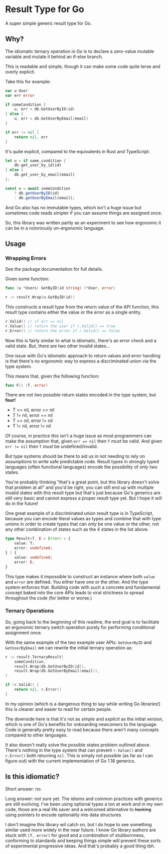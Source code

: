 # Result Type for Go

A super simple generic result type for Go.

## Why?

The idiomatic ternary operation in Go is to declare a zero-value mutable variable and mutate it behind an if-else branch.

This is readable and simple, though it can make some code quite terse and overly explicit.

Take this for example:

```go
var u User
var err error

if someCondition {
    u, err = db.GetUserByID(id)
} else {
    u, err = db.GetUserByEmail(email)
}

if err != nil {
    return nil, err
}
```

It's quite explicit, compared to the equivalents in Rust and TypeScript:

```rust
let u = if some_condition {
    db.get_user_by_id(id)
} else {
    db.get_user_by_email(email)
};
```

```typescript
const u = await someCondition
    ? db.getUserByID(id)
    : db.getUserByEmail(email);
```

And Go also has no immutable types, which isn't a huge issue but sometimes code reads simpler if you can assume things are assigned once.

So, this library was written partly as an experiment to see how ergonomic it can be in a notoriously un-ergonomic language.

## Usage

### Wrapping Errors

See the package documentation for full details.

Given some function:

```go
func (u *Users) GetByID(id string) (*User, error)
```

```go
r := result.Wrap(u.GetByID(id))
```

This constructs a result type from the return value of the API function, this result type contains either the value or the error as a single entity.

```go
r.Valid() // if err == nil
r.Value() // return the user if r.Valid() == true
r.Error() // return the error if r.Valid() == false
```

Now this is fairly similar to what is idiomatic, there's an error check and a valid state. But, there are two other invalid states...

One issue with Go's idiomatic approach to return values and error handling is that there's no ergonomic way to express a discriminated union via the type system.

This means that, given the following function:

```go
func F() (T, error)
```

There are not *two* possible return states encoded in the type system, but **four!**

- T == nil, error == nil
- T != nil, error == nil
- T == nil, error != nil
- T != nil, error != nil

Of course, in practice this isn't a huge issue as most programmers can make the assumption that, given `err == nil` then `T` *must* be valid. And given `err != nil` then `T` *must* be undefined/invalid.

But type systems should be there to aid us in not needing to rely on *assumptions* to write safe predictable code. Result types in strongly typed languages (often functional languages) encode the possibility of *only* two states.

You're probably thinking "that's a great point, but this library doesn't solve that problem at all" and you'd be right, you can still end up with multiple invalid states with this result type but that's just because Go's generics are still very basic and cannot express a proper result type yet. But I hope it will do in the future!

One great example of a discriminated union result type is in TypeScript, because you can encode literal values as types and combine that with type unions in order to create types that can *only* be one value or the other, not any other combination of states such as the 4 states in the list above.

```typescript
type Result<T, E = Error> = {
    value: T;
    error: undefined;
} | {
    value: undefined;
    error: E;
}
```

This type makes it impossible to construct an instance where both `value` and `error` are defined. You either have one or the other. And the type system enforces that. Building code with such a concrete and fundamental concept baked into the core APIs leads to viral strictness to spread throughout the code (for better or worse.)

### Ternary Operations

So, going back to the beginning of this readme, the end goal is to facilitate an ergonomic ternary switch operation purely for performing conditional assignment once.

With the same example of the two example user APIs: `GetUserByID` and `GetUserByEmail` we can rewrite the initial ternary operation as:

```go
r := result.TernaryResult(
    someCondition,
    result.Wrap(db.GetUserByID(id)),
    result.Wrap(db.GetUserByEmail(email)),
)

if !r.Valid() {
    return nil, r.Error()
}
```

In my opinion (which is a dangerous thing to say while writing Go libraries!) this is cleaner and easier to read for certain people.

The downside here is that it's not as *simple* and *explicit* as the initial version, which is one of Go's benefits for onboarding newcomers to the language. Code is generally pretty easy to read because there aren't many concepts compared to other languages.

It also doesn't really solve the possible states problem outlined above. There's nothing in the type system that can prevent `r.Value()` and `r.Error()` both returning `nil`. This is simply not possible (as far as I can figure out) with the current implementation of Go 1.18 generics.

## Is this idiomatic?

Short answer: no.

Long answer: not sure yet. The idioms and common practices with generics are still evolving. I've been using optional types a ton at work and in my own code, those are a real life saver and a welcomed alternative to ~~hacking~~ using pointers to encode optionality into data structures.

I don't imagine this library wil catch on, but I do hope to see something similar used more widely in the near future. I know Go library authors are stuck with `(T, error)` for good and a combination of stubbornness, conforming to standards and keeping things simple will prevent these sorts of experimental progressive ideas. And that's probably a good thing tbh.
